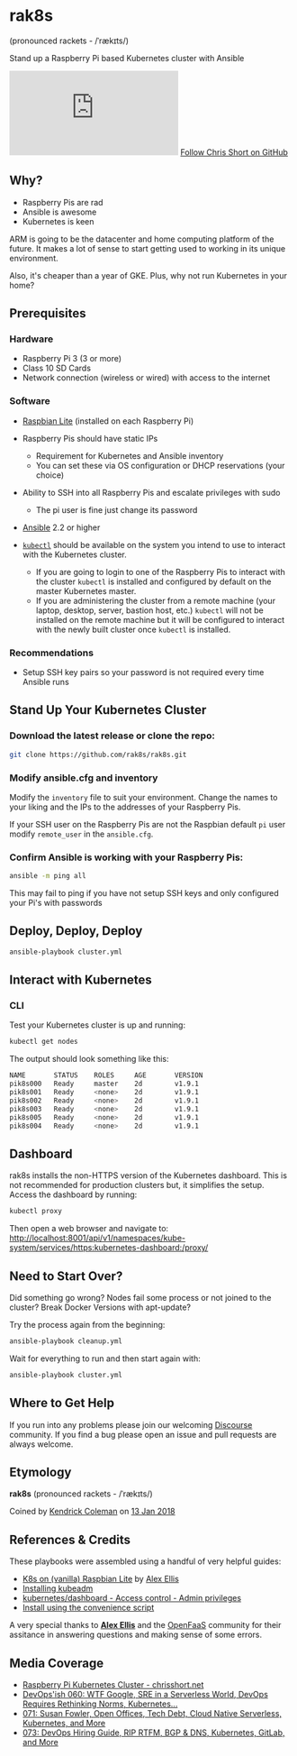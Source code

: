 # rak8s

(pronounced rackets - /ˈrækɪts/)

Stand up a Raspberry Pi based Kubernetes cluster with Ansible

![rak8s stars](https://ghbtns.com/github-btn.html?user=rak8s&repo=rak8s&type=star&count=true&size=large) [Follow Chris Short on GitHub]("https://ghbtns.com/github-btn.html?user=chris-short&type=follow&count=true&size=large")

## Why?

* Raspberry Pis are rad
* Ansible is awesome
* Kubernetes is keen

ARM is going to be the datacenter and home computing platform of the future. It makes a lot of sense to start getting used to working in its unique environment.

Also, it's cheaper than a year of GKE. Plus, why not run Kubernetes in your home?

## Prerequisites

### Hardware

* Raspberry Pi 3 (3 or more)
* Class 10 SD Cards
* Network connection (wireless or wired) with access to the internet

### Software

* [Raspbian Lite](https://www.raspberrypi.org/downloads/raspbian/) (installed on each Raspberry Pi)

* Raspberry Pis should have static IPs
    * Requirement for Kubernetes and Ansible inventory
    * You can set these via OS configuration or DHCP reservations (your choice)

* Ability to SSH into all Raspberry Pis and escalate privileges with sudo
    * The pi user is fine just change its password

* [Ansible](http://docs.ansible.com/ansible/latest/intro_installation.html) 2.2 or higher

* [`kubectl`](https://kubernetes.io/docs/tasks/tools/install-kubectl/) should be available on the system you intend to use to interact with the Kubernetes cluster.
    * If you are going to login to one of the Raspberry Pis to interact with the cluster `kubectl` is installed and configured by default on the master Kubernetes master.
    * If you are administering the cluster from a remote machine (your laptop, desktop, server, bastion host, etc.) `kubectl` will not be installed on the remote machine but it will be configured to interact with the newly built cluster once `kubectl` is installed.

### Recommendations

* Setup SSH key pairs so your password is not required every time Ansible runs

## Stand Up Your Kubernetes Cluster

### Download the latest release or clone the repo:

``` bash
git clone https://github.com/rak8s/rak8s.git
```

### Modify ansible.cfg and inventory

Modify the `inventory` file to suit your environment. Change the names to your liking and the IPs to the addresses of your Raspberry Pis.

If your SSH user on the Raspberry Pis are not the Raspbian default `pi` user modify `remote_user` in the `ansible.cfg`.

### Confirm Ansible is working with your Raspberry Pis:

``` bash
ansible -m ping all
```

This may fail to ping if you have not setup SSH keys and only configured your Pi's with passwords

## Deploy, Deploy, Deploy

``` bash
ansible-playbook cluster.yml
```

## Interact with Kubernetes

### CLI

Test your Kubernetes cluster is up and running:

``` bash
kubectl get nodes
```

The output should look something like this:

``` bash
NAME       STATUS    ROLES     AGE       VERSION
pik8s000   Ready     master    2d        v1.9.1
pik8s001   Ready     <none>    2d        v1.9.1
pik8s002   Ready     <none>    2d        v1.9.1
pik8s003   Ready     <none>    2d        v1.9.1
pik8s005   Ready     <none>    2d        v1.9.1
pik8s004   Ready     <none>    2d        v1.9.1
```

## Dashboard

rak8s installs the non-HTTPS version of the Kubernetes dashboard. This is not recommended for production clusters but, it simplifies the setup. Access the dashboard by running:

``` bash
kubectl proxy
```

Then open a web browser and navigate to:
[http://localhost:8001/api/v1/namespaces/kube-system/services/https:kubernetes-dashboard:/proxy/](http://localhost:8001/api/v1/namespaces/kube-system/services/https:kubernetes-dashboard:/proxy/)

## Need to Start Over?

Did something go wrong? Nodes fail some process or not joined to the cluster? Break Docker Versions with apt-update?

Try the process again from the beginning:

``` bash
ansible-playbook cleanup.yml
```

Wait for everything to run and then start again with:

```bash
ansible-playbook cluster.yml
```

## Where to Get Help

If you run into any problems please join our welcoming [Discourse](https://discourse.rak8s.io/) community. If you find a bug please open an issue and pull requests are always welcome.

## Etymology

**rak8s** (pronounced rackets - /ˈrækɪts/)

Coined by [Kendrick Coleman](https://github.com/kacole2) on [13 Jan 2018](https://twitter.com/KendrickColeman/status/952242602690129921)

## References & Credits

These playbooks were assembled using a handful of very helpful guides:

* [K8s on (vanilla) Raspbian Lite](https://gist.github.com/alexellis/fdbc90de7691a1b9edb545c17da2d975) by [Alex Ellis](https://www.alexellis.io/)
* [Installing kubeadm](https://kubernetes.io/docs/setup/independent/install-kubeadm/)
* [kubernetes/dashboard - Access control - Admin privileges](https://github.com/kubernetes/dashboard/wiki/Access-control#admin-privileges)
* [Install using the convenience script](https://docs.docker.com/engine/installation/linux/docker-ce/debian/#install-using-the-convenience-script)

A very special thanks to [**Alex Ellis**](https://www.alexellis.io/) and the [OpenFaaS](https://www.openfaas.com/) community for their assitance in answering questions and making sense of some errors.

## Media Coverage

* [Raspberry Pi Kubernetes Cluster - chrisshort.net](https://chrisshort.net/raspberry-pi-kubernetes-cluster/)
* [DevOps'ish 060: WTF Google, SRE in a Serverless World, DevOps Requires Rethinking Norms, Kubernetes...](https://devopsish.com/060/)
* [071: Susan Fowler, Open Offices, Tech Debt, Cloud Native Serverless, Kubernetes, and More](https://devopsish.com/071/)
* [073: DevOps Hiring Guide, RIP RTFM, BGP & DNS, Kubernetes, GitLab, and More](https://devopsish.com/073/)
